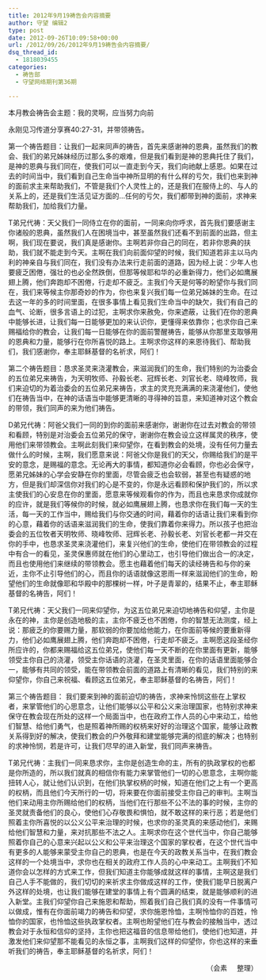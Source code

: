 ```yaml
---
title: 2012年9月19祷告会内容摘要
author: 守望 编辑2
type: post
date: 2012-09-26T10:09:58+00:00
url: /2012/09/26/2012年9月19祷告会内容摘要/
dsq_thread_id:
  - 1818039455
categories:
  - 祷告部
  - 守望网络期刊第36期

---
```

<!--more-->本月教会祷告会主题：我的灵啊，应当努力向前

永刚见习传道分享赛40:27-31，并带领祷告。

第一个祷告题目：让我们一起来同声的祷告，首先来感谢神的恩典，虽然我们的教会、我们的弟兄姊妹经历过那么多的艰难，但是我们看到是神的恩典托住了我们，是神的恩典与我们同在，使我们可以一直走到今天，我们向祂献上感恩。如果在过去的时间当中，我们看到自己生命当中神所显明的有什么样的亏欠，我们也来到神的面前求主来帮助我们，不管是我们个人灵性上的，还是我们在服侍上的、与人的关系上的，还是我们生活见证方面的&#8230;任何的亏欠，我们都带到神的面前，求神来帮助我们，加给我们力量。

T弟兄代祷：天父我们一同侍立在你的面前，一同来向你呼求，首先我们要感谢主你诸般的恩典，虽然我们人在困境当中，甚至虽然我们还看不到前面的出路，但主啊，我们现在要说，我们真是感谢你。主啊若非你自己的同在，若非你恩典的扶助，我们就不能走到今天。主啊在我们向前面仰望的时候，我们知道若非主以马内利的神亲自与我们同在，我们没有办法来行走前面的道路，因为经上说：少年人也要疲乏困倦，强壮的也必全然跌倒，但那等候耶和华的必重新得力，他们必如鹰展翅上腾，他们奔跑却不困倦，行走却不疲乏。主我们今天是何等的盼望你与我们同在，我们来等候主你那奇妙的作为，你也来复兴我们每一位弟兄姊妹的生命。在过去这一年的多的时间里面，在很多事情上看见我们生命当中的缺欠，我们有自己的血气、论断，很多言语上的过犯，主啊求你来赦免，你来遮蔽，让我们在你的恩典中能够长进，让我们每一日能够更加的来认识你，更懂得来依靠你；也求你自己来赐福给你的教会，让我们每一日能够在你的面前警醒祷告，能够从你那里支取够用的恩典和力量，能够行在你所喜悦的路上。主啊求你这样的来恩待我们、帮助我们，我们感谢你，奉主耶稣基督的名祈求，阿们！

第二个祷告题目：恳求圣灵来浇灌教会，来滋润我们的生命，我们特别的为治委会的五位弟兄来祷告，为天明牧师、孙毅长老、冠辉长老、刘官长老、晓峰牧师，我们来迫切的为着治委会的五位弟兄来祷告，求主的灵充充满满的来浇灌他们，使他们在祷告当中，在神的话语当中能够更清晰的寻得神的旨意，来知道神对这个教会的带领，我们同声的来为他们祷告。

D弟兄代祷：阿爸父我们一同的到你的面前来感谢你，谢谢你在过去对教会的带领和看顾，特别是对治委会五位弟兄的保守，谢谢你在教会设立这样属灵的秩序，使用他们来带领教会。主啊此刻我们来仰望你，在看到教会的处境，没有任何力量去做什么的时候，主啊，我们愿意来说：阿爸父你是我们的天父，你赐给我们的是平安的意念，是赐福的意念。无论再大的事情，都知道你必会看顾，你也必会保守，愿弟兄姊妹的心学会安静在你的里面，尽管会疲乏也会软弱，甚至也有疑惑的地方，但是我们却深信你对我们的心是不变的，你是永远看顾和保护我们的，所以求主使我们的心安息在你的里面，愿意来等候观看你的作为，而且也来恳求你成就你的应许，就是我们等候你的时候，就必如鹰展翅上腾，也恳求你在我们每一天的生活，每一天的工作当中，赐给我们与你交通的时间，藉着你的话语让我们来看到你的心意，藉着你的话语来滋润我们的生命，使我们靠着你来得力。所以孩子也把治委会的五位牧者天明牧师、晓峰牧师、冠辉长老、孙毅长老、刘官长老都一并交在你的手中，也恳求圣灵来浇灌他们，来复兴他们的生命，使他们在带领教会的过程中有合一的看见，圣灵保惠师就在他们的心里动工，也引导他们做出合一的决定，而且也使用他们来继续的带领教会。愿主也藉着他们每天的读经祷告和与你的亲近，主你不止引导他们的心，而且你的话语就像这恩雨一样来滋润他们的生命，盼望他们的生命就像耶和华殿中的那棵树一样，叶子是青翠的，结果不止，奉主耶稣基督的名祷告，阿们！

T弟兄代祷：天父我们一同来仰望你，为这五位弟兄来迫切地祷告和仰望，主你是永在的神，主你是创造地极的主，主你不疲乏也不困倦，你的智慧无法测度，经上说：那疲乏的你要赐力量，那软弱的你要加给他能力，在你面前等候的要重新得力，他们必如鹰展翅上腾，他们奔跑却不困倦，行走却不疲乏。主啊愿这段圣经你所应许的，你都来赐福给这五位弟兄，使他们每一天不断的在你里面有更新，能够领受主你自己的浇灌，领受主你话语的浇灌，在圣灵里面，在你的话语里面能够合一，能够有共同的领受，能在带领教会前面的道路上有清晰的看见，我们特别的来仰望你，你自己来祝福、看顾这五位弟兄，奉主耶稣基督的名祷告，阿们！

第三个祷告题目： 我们要来到神的面前迫切的祷告，求神来怜悯这些在上掌权者，来掌管他们的心思意念，让他们能够以公平和公义来治理国家，也特别求神来保守在教会现在所处的这样一个局面当中，也在政府工作人员的心中来动工，给他们智慧、给他们勇气，也是照着神所赐的权柄来好好的治理这个国家，能够让政教关系得到好的解决，使我们教会的户外敬拜和建堂能够完满的彻底的解决；也特别的求神怜悯，若是许可，让我们尽早的进入新堂，我们同声来祷告。

T弟兄代祷：主我们一同来恳求你，主你是创造生命的主，所有的执政掌权的也都是你所造的，所以我们就真的相信你有能力来掌管他们一切的心思意念，主啊你能扭转人心，就让他们认识到，在他们执掌权柄的时候，知道在他们之上有一个更高的权柄，而且他们今天所行的一切，将来要在你面前接受主你自己的审判。主啊当他们来动用主你所赐给他们的权柄，当他们在行那些不公不法的事的时候，主你的圣灵就责备他们的良心，使他们心存敬畏和惧怕，就不敢这样的来行恶；若是他们照着主你所喜悦的以公义公平来治理的时候，也求你的圣灵真的来感动他们，来赐给他们智慧和力量，来对抗那些不法之人。主啊求你在这个世代当中，你自己能够照着你自己的心意来兴起以公义和公平来治理这个国家的掌权者，在这个世代当中有更多的人能够来蒙受主你自己的恩典，也是在今天的政教关系当中，在我们教会这样的一个处境当中，求你也在相关的政府工作人员的心中来动工。主啊我们不知道你会以怎样的方式来工作，但我们知道主你能够成就这样的事情，主啊这是我们自己人手不能做的，我们切切的来祈求主你做成这样的工作，使我们能早日脱离户外这样的处境，也让我们能够在建堂的事情上有个圆满的结束，就是能够顺利的进入新堂。主我们仰望你自己来施恩和帮助，照着我们自己我们真的没有一件事情可以做成，惟有在你面前竭力的祷告和仰望，求你施恩怜恤，主啊怜恤你的百姓，怜恤你的国家，也怜恤这些执政掌权者。主啊也盼望他们在与教会的接触当中，透过教会对于永恒和信仰的坚持，主你也把这福音的信息带给他们，使他们也知道，并激发他们来仰望那不能看见的永恒之事，主啊我们这样的仰望你，你也这样的来垂听我们的祷告，奉主耶稣基督的名祈求，阿们！

<p style="text-align: right;">
  （会素     整理）
</p>